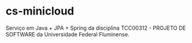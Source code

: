 # cs-minicloud
Serviço em Java + JPA + Spring da disciplina TCC00312 - PROJETO DE SOFTWARE da Universidade Federal Fluminense.

